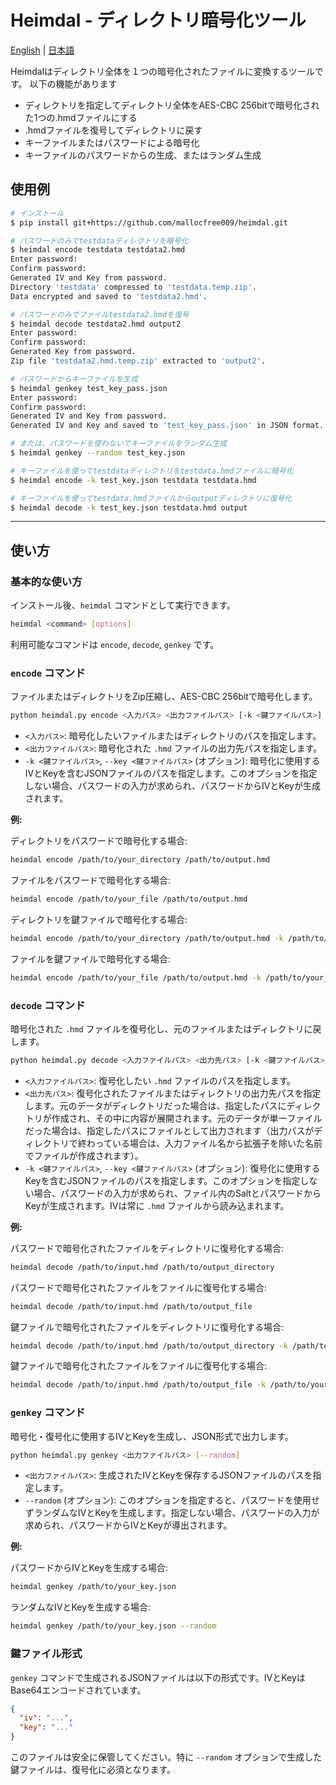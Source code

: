 # Heimdal - ディレクトリ暗号化ツール

[English](README.md) | [日本語](README_ja.md)

Heimdalはディレクトリ全体を１つの暗号化されたファイルに変換するツールです。
以下の機能があります

- ディレクトリを指定してディレクトリ全体をAES-CBC 256bitで暗号化された1つの.hmdファイルにする
- .hmdファイルを復号してディレクトリに戻す
- キーファイルまたはパスワードによる暗号化
- キーファイルのパスワードからの生成、またはランダム生成

## 使用例

```sh
# インストール
$ pip install git+https://github.com/mallocfree009/heimdal.git

# パスワードのみでtestdataディレクトリを暗号化
$ heimdal encode testdata testdata2.hmd                  
Enter password: 
Confirm password:
Generated IV and Key from password.
Directory 'testdata' compressed to 'testdata.temp.zip'.
Data encrypted and saved to 'testdata2.hmd'.

# パスワードのみでファイルtestdata2.hmdを復号
$ heimdal decode testdata2.hmd output2   
Enter password: 
Confirm password:
Generated Key from password.
Zip file 'testdata2.hmd.temp.zip' extracted to 'output2'.

# パスワードからキーファイルを生成
$ heimdal genkey test_key_pass.json
Enter password: 
Confirm password:
Generated IV and Key from password.
Generated IV and Key and saved to 'test_key_pass.json' in JSON format.

# または、パスワードを使わないでキーファイルをランダム生成 
$ heimdal genkey --random test_key.json

# キーファイルを使ってtestdataディレクトリをtestdata.hmdファイルに暗号化
$ heimdal encode -k test_key.json testdata testdata.hmd 

# キーファイルを使ってtestdata.hmdファイルからoutputディレクトリに復号化
$ heimdal decode -k test_key.json testdata.hmd output
```

---

## 使い方

### 基本的な使い方

インストール後、`heimdal` コマンドとして実行できます。

```bash
heimdal <command> [options]
```

利用可能なコマンドは `encode`, `decode`, `genkey` です。

### `encode` コマンド

ファイルまたはディレクトリをZip圧縮し、AES-CBC 256bitで暗号化します。

```bash
python heimdal.py encode <入力パス> <出力ファイルパス> [-k <鍵ファイルパス>]
```

- `<入力パス>`: 暗号化したいファイルまたはディレクトリのパスを指定します。
- `<出力ファイルパス>`: 暗号化された `.hmd` ファイルの出力先パスを指定します。
- `-k <鍵ファイルパス>`, `--key <鍵ファイルパス>` (オプション): 暗号化に使用するIVとKeyを含むJSONファイルのパスを指定します。このオプションを指定しない場合、パスワードの入力が求められ、パスワードからIVとKeyが生成されます。

**例:**

ディレクトリをパスワードで暗号化する場合:
```bash
heimdal encode /path/to/your_directory /path/to/output.hmd
```

ファイルをパスワードで暗号化する場合:
```bash
heimdal encode /path/to/your_file /path/to/output.hmd
```

ディレクトリを鍵ファイルで暗号化する場合:
```bash
heimdal encode /path/to/your_directory /path/to/output.hmd -k /path/to/your_key.json
```

ファイルを鍵ファイルで暗号化する場合:
```bash
heimdal encode /path/to/your_file /path/to/output.hmd -k /path/to/your_key.json
```

### `decode` コマンド

暗号化された `.hmd` ファイルを復号化し、元のファイルまたはディレクトリに戻します。

```bash
python heimdal.py decode <入力ファイルパス> <出力先パス> [-k <鍵ファイルパス>]
```

- `<入力ファイルパス>`: 復号化したい `.hmd` ファイルのパスを指定します。
- `<出力先パス>`: 復号化されたファイルまたはディレクトリの出力先パスを指定します。元のデータがディレクトリだった場合は、指定したパスにディレクトリが作成され、その中に内容が展開されます。元のデータが単一ファイルだった場合は、指定したパスにファイルとして出力されます（出力パスがディレクトリで終わっている場合は、入力ファイル名から拡張子を除いた名前でファイルが作成されます）。
- `-k <鍵ファイルパス>`, `--key <鍵ファイルパス>` (オプション): 復号化に使用するKeyを含むJSONファイルのパスを指定します。このオプションを指定しない場合、パスワードの入力が求められ、ファイル内のSaltとパスワードからKeyが生成されます。IVは常に `.hmd` ファイルから読み込まれます。

**例:**

パスワードで暗号化されたファイルをディレクトリに復号化する場合:
```bash
heimdal decode /path/to/input.hmd /path/to/output_directory
```

パスワードで暗号化されたファイルをファイルに復号化する場合:
```bash
heimdal decode /path/to/input.hmd /path/to/output_file
```

鍵ファイルで暗号化されたファイルをディレクトリに復号化する場合:
```bash
heimdal decode /path/to/input.hmd /path/to/output_directory -k /path/to/your_key.json
```

鍵ファイルで暗号化されたファイルをファイルに復号化する場合:
```bash
heimdal decode /path/to/input.hmd /path/to/output_file -k /path/to/your_key.json
```

### `genkey` コマンド

暗号化・復号化に使用するIVとKeyを生成し、JSON形式で出力します。

```bash
python heimdal.py genkey <出力ファイルパス> [--random]
```

- `<出力ファイルパス>`: 生成されたIVとKeyを保存するJSONファイルのパスを指定します。
- `--random` (オプション): このオプションを指定すると、パスワードを使用せずランダムなIVとKeyを生成します。指定しない場合、パスワードの入力が求められ、パスワードからIVとKeyが導出されます。

**例:**

パスワードからIVとKeyを生成する場合:
```bash
heimdal genkey /path/to/your_key.json
```

ランダムなIVとKeyを生成する場合:
```bash
heimdal genkey /path/to/your_key.json --random
```

### 鍵ファイル形式

`genkey` コマンドで生成されるJSONファイルは以下の形式です。IVとKeyはBase64エンコードされています。

```json
{
  "iv": "...",
  "key": "..."
}
```

このファイルは安全に保管してください。特に `--random` オプションで生成した鍵ファイルは、復号化に必須となります。
```
